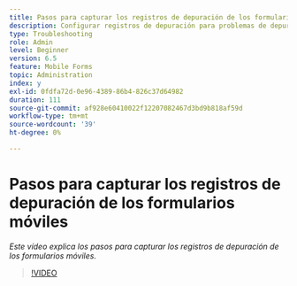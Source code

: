 ```yaml
---
title: Pasos para capturar los registros de depuración de los formularios móviles
description: Configurar registros de depuración para problemas de depuración relacionados con Mobile Forms
type: Troubleshooting
role: Admin
level: Beginner
version: 6.5
feature: Mobile Forms
topic: Administration
index: y
exl-id: 0fdfa72d-0e96-4389-86b4-826c37d64982
duration: 111
source-git-commit: af928e60410022f12207082467d3bd9b818af59d
workflow-type: tm+mt
source-wordcount: '39'
ht-degree: 0%

---
```


# Pasos para capturar los registros de depuración de los formularios móviles

*Este vídeo explica los pasos para capturar los registros de depuración de los formularios móviles.*

>[!VIDEO](https://video.tv.adobe.com/v/335516?quality=12&learn=on)
